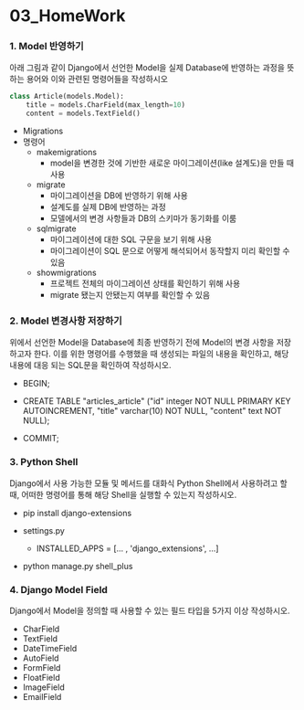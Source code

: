 # 03_HomeWork

### 1. Model 반영하기

아래 그림과 같이 Django에서 선언한 Model을 실제 Database에 반영하는 과정을 뜻하는 용어와 이와 관련된 명령어들을 작성하시오

```python
class Article(models.Model):
    title = models.CharField(max_length=10)
    content = models.TextField()
```

- Migrations
- 명령어
  - makemigrations
    - model을 변경한 것에 기반한 새로운 마이그레이션(like 설계도)을 만들 때 사용
  - migrate
    - 마이그레이션을 DB에 반영하기 위해 사용
    - 설계도를 실제 DB에 반영하는 과정
    - 모델에서의 변경 사항들과 DB의 스키마가 동기화를 이룸
  - sqlmigrate
    - 마이그레이션에 대한 SQL 구문을 보기 위해 사용
    - 마이그레이션이 SQL 문으로 어떻게 해석되어서 동작할지 미리 확인할 수 있음
  - showmigrations
    - 프로젝트 전체의 마이그레이션 상태를 확인하기 위해 사용
    - migrate 됐는지 안됐는지 여부를 확인할 수 있음

### 2. Model 변경사항 저장하기

위에서 선언한 Model을 Database에 최종 반영하기 전에 Model의 변경 사항을 저장하고자 한다. 이를 위한 명령어를 수행했을 때 생성되는 파일의 내용을 확인하고, 해당 내용에 대응 되는 SQL문을 확인하여 작성하시오.

- BEGIN;

- CREATE TABLE "articles_article" ("id" integer NOT NULL PRIMARY KEY AUTOINCREMENT, "title" varchar(10) NOT NULL, "content" text NOT NULL);
- COMMIT;

### 3. Python Shell

Django에서 사용 가능한 모듈 및 메서드를 대화식 Python Shell에서 사용하려고 할 때, 어떠한 명령어를 통해 해당 Shell을 실행할 수 있는지 작성하시오.

- pip install django-extensions
- settings.py
  - INSTALLED_APPS = [... , 'django_extensions', ...]

- python manage.py shell_plus

### 4. Django Model Field

Django에서 Model을 정의할 때 사용할 수 있는 필드 타입을 5가지 이상 작성하시오.

- CharField
- TextField
- DateTimeField
- AutoField
- FormField
- FloatField
- ImageField
- EmailField